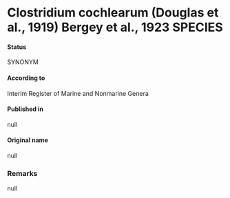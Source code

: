 Clostridium cochlearum (Douglas et al., 1919) Bergey et al., 1923 SPECIES
=======

#### Status
SYNONYM

#### According to
Interim Register of Marine and Nonmarine Genera

#### Published in
null

#### Original name
null

### Remarks
null